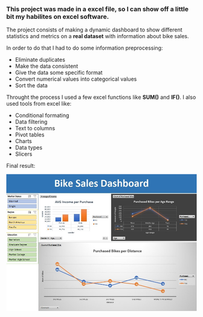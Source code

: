 ### This project was made in a excel file, so I can show off a little bit my habilites on excel software.

The project consists of making a dynamic dashboard to show different statistics and metrics on a **real dataset** with information about bike sales.

In order to do that I had to do some information preprocessing:
- Eliminate duplicates
- Make the data consistent
- Give the data some specific format
- Convert numerical values into categorical values
- Sort the data

Throught the process I used a few excel functions like **SUM()** and **IF()**. I also used tools from excel like:
- Conditional formating
- Data filtering
- Text to columns
- Pivot tables
- Charts
- Data types
- Slicers

Final result:

![plot](./images/Bike_sales_dashboard.jpg)
